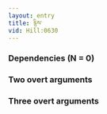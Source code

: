 ```yaml
---
layout: entry
title: རྙིས་
vid: Hill:0630
---
```

### Dependencies (N = 0)


### Two overt arguments


### Three overt arguments
